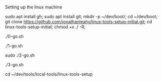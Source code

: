 Setting up the linux machine

sudo apt install gh;
sudo apt install git;
mkdir -p ~/dev/boot/;
cd ~/dev/boot;
git clone https://github.com/jonathanleahy/linux-tools-setup-initial.git;
cd linux-tools-setup-initial;
chmod +x ./ -R;

./0-go.sh

./1-go.sh

sudo ./2-go.sh

./3-go.sh

cd ~/dev/tools/local-tools/linux-tools-setup
